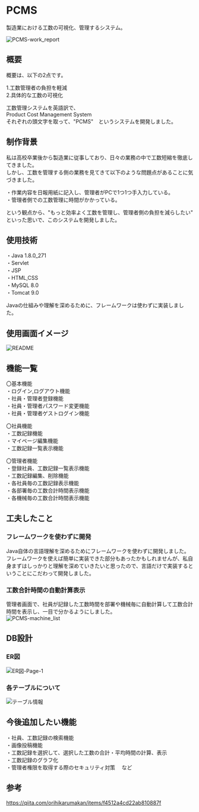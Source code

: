 # PCMS

製造業における工数の可視化、管理するシステム。  

![PCMS-work_report](https://user-images.githubusercontent.com/75915650/127656566-bb9d6e8d-9009-4c0b-b00b-f02eee142d1e.gif)

## 概要
概要は、以下の2点です。

1.工数管理者の負担を軽減  
2.具体的な工数の可視化  

工数管理システムを英語訳で、  
Product Cost Management System  
それぞれの頭文字を取って、"PCMS"　というシステムを開発しました。  

## 制作背景　　

私は高校卒業後から製造業に従事しており、日々の業務の中で工数短縮を徹底してきました。  
しかし、工数を管理する側の業務を見てきて以下のような問題点があることに気づきました。  

・作業内容を日報用紙に記入し、管理者がPCで1つ1つ手入力している。  
・管理者側での工数管理に時間がかかっている。   

という観点から、"もっと効率よく工数を管理し、管理者側の負担を減らしたい" といった思いで、このシステムを開発しました。  

## 使用技術
・Java 1.8.0_271  
・Servlet  
・JSP  
・HTML,CSS  
・MySQL 8.0  
・Tomcat 9.0  

Javaの仕組みや理解を深めるために、フレームワークは使わずに実装しました。  

## 使用画面イメージ  
![README](https://user-images.githubusercontent.com/75915650/128176053-f741ac24-ce40-4851-aea2-24371506bbe4.png)


## 機能一覧
〇基本機能  
・ログイン,ログアウト機能  
・社員・管理者登録機能  
・社員・管理者パスワード変更機能  
・社員・管理者ゲストログイン機能  

〇社員機能   
・工数記録機能  
・マイページ編集機能  
・工数記録一覧表示機能  

〇管理者機能  
・登録社員、工数記録一覧表示機能  
・工数記録編集、削除機能  
・各社員毎の工数記録表示機能  
・各部署毎の工数合計時間表示機能  
・各機械毎の工数合計時間表示機能  

## 工夫したこと  
### フレームワークを使わずに開発
Java自体の言語理解を深めるためにフレームワークを使わずに開発しました。  
フレームワークを使えば簡単に実装できた部分もあったかもしれませんが、私自身まずはしっかりと理解を深めていきたいと思ったので、言語だけで実装するということにこだわって開発しました。       

### 工数合計時間の自動計算表示
管理者画面で、社員が記録した工数時間を部署や機械毎に自動計算して工数合計時間を表示し、一目で分かるようにしました。  
![PCMS-machine_list](https://user-images.githubusercontent.com/75915650/127854747-b5542a5a-ef79-4385-b4ee-c96ffa983942.gif)


## DB設計
### ER図
![ER図-Page-1](https://user-images.githubusercontent.com/75915650/127867621-5c92f6fa-9dc3-4e0c-bd21-0eb07e206ead.png)


### 各テーブルについて
![テーブル情報](https://user-images.githubusercontent.com/75915650/131236233-67969f7e-b598-4729-8748-76a0fbede73b.png)


## 今後追加したい機能  
・社員、工数記録の検索機能  
・画像投稿機能  
・工数記録を選択して、選択した工数の合計・平均時間の計算、表示　　   
・工数記録のグラフ化  
・管理者権限を取得する際のセキュリティ対策 　など　　

## 参考
https://qiita.com/orihikarumakan/items/f4512a4cd22ab810887f
